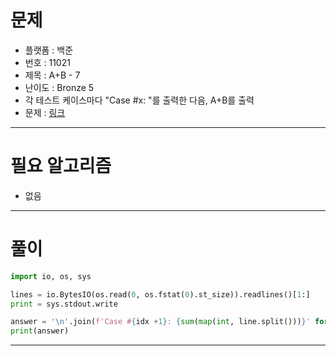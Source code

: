 # 문제
- 플랫폼 : 백준
- 번호 : 11021
- 제목 : A+B - 7
- 난이도 : Bronze 5
- 각 테스트 케이스마다 "Case #x: "를 출력한 다음, A+B를 출력
- 문제 : <a href="https://www.acmicpc.net/problem/11021" target="_blank">링크</a>

---

# 필요 알고리즘
- 없음

---

# 풀이
```python
import io, os, sys

lines = io.BytesIO(os.read(0, os.fstat(0).st_size)).readlines()[1:]
print = sys.stdout.write

answer = '\n'.join(f'Case #{idx +1}: {sum(map(int, line.split()))}' for idx, line in enumerate(lines))
print(answer)
```

---
